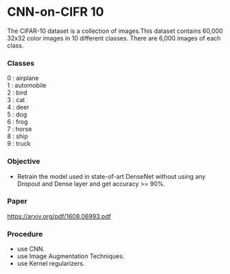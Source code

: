 # CNN-on-CIFR 10
The CIFAR-10 dataset is a collection of images.This dataset contains 60,000 32x32 color images in 10 different classes. There are 6,000 images of each class.

### Classes
0 : airplane
<br>
1 : automobile
<br>
2 : bird
<br>
3 : cat
<br>
4 : deer
<br>
5 : dog
<br>
6 : frog
<br>
7 : horse
<br>
8 : ship
<br>
9 : truck

### Objective
<ul><li>
Retrain the model used in state-of-art DenseNet without using any Dropout and Dense layer and get accuracy >= 90%.
 </ul> 
 
 ### Paper
 https://arxiv.org/pdf/1608.06993.pdf
 
 ### Procedure 
 <ul><li>
 use CNN.<li>
 use Image Augmentation Techniques.<li>
 use Kernel regularizers.

